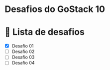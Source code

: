 # Desafios do GoStack 10

# 🎉 Lista de desafios

- [x] Desafio 01
- [ ] Desafio 02
- [ ] Desafio 03
- [ ] Desafio 04
